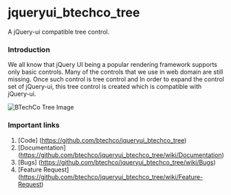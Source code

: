 jqueryui_btechco_tree
======================
A jQuery-ui compatible tree control.


### Introduction
We all know that jQuery UI being a popular rendering framework supports only basic controls. Many of the controls that we use in web domain are still missing. Once such control is tree control and In order to expand the control set of jQuery-ui, this tree control is created which is compatible with jQuery-ui.

![BTechCo Tree Image](http://3.bp.blogspot.com/-8t4rCO1nc18/UbEgIzLWfgI/AAAAAAAATR4/2HNnKw_MT_M/s1600/jqueryui_btechco_tree.png)

### Important links
1. [Code] (https://github.com/btechco/jqueryui_btechco_tree)
2. [Documentation] (https://github.com/btechco/jqueryui_btechco_tree/wiki/Documentation)
2. [Bugs] (https://github.com/btechco/jqueryui_btechco_tree/wiki/Bugs)
3. [Feature Request] (https://github.com/btechco/jqueryui_btechco_tree/wiki/Feature-Request)
